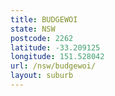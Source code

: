 ```yaml
---
title: BUDGEWOI
state: NSW
postcode: 2262
latitude: -33.209125
longitude: 151.528042
url: /nsw/budgewoi/
layout: suburb
---
```

